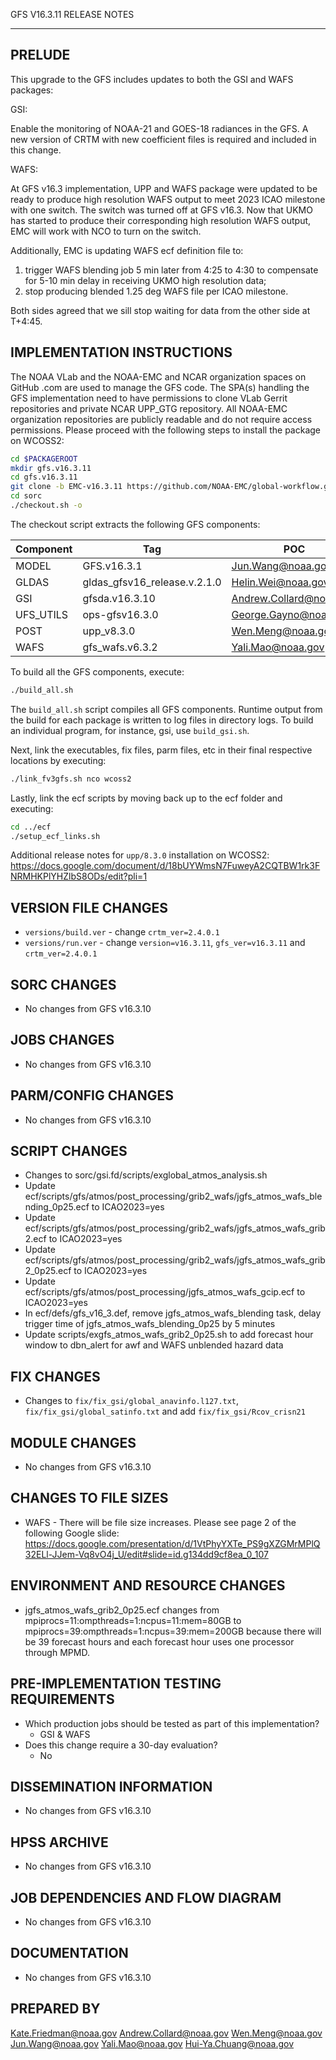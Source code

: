 GFS V16.3.11 RELEASE NOTES

-------
PRELUDE
-------

This upgrade to the GFS includes updates to both the GSI and WAFS packages:

GSI:

  Enable the monitoring of NOAA-21 and GOES-18 radiances in the GFS. A new version of CRTM with new coefficient files is required and included in this change.

WAFS:

  At GFS v16.3 implementation, UPP and WAFS package were updated to be ready to produce high resolution WAFS output to meet 2023 ICAO milestone with one switch.
  The switch was turned off at GFS v16.3. Now that UKMO has started to produce their corresponding high resolution WAFS output, EMC will work with NCO to turn on the switch.

  Additionally, EMC is updating WAFS ecf definition file to:
  1. trigger WAFS blending job 5 min later from 4:25 to 4:30 to compensate for 5-10 min delay in receiving UKMO high resolution data;
  2. stop producing blended 1.25 deg WAFS file per ICAO milestone.

  Both sides agreed that we sill stop waiting for data from the other side at T+4:45.

IMPLEMENTATION INSTRUCTIONS
---------------------------

The NOAA VLab and the NOAA-EMC and NCAR organization spaces on GitHub .com are used to manage the GFS code.  The SPA(s) handling the GFS implementation need to have permissions to clone VLab Gerrit repositories and private NCAR UPP_GTG repository. All NOAA-EMC organization repositories are publicly readable and do not require access permissions.  Please proceed with the following steps to install the package on WCOSS2:

```bash
cd $PACKAGEROOT
mkdir gfs.v16.3.11
cd gfs.v16.3.11
git clone -b EMC-v16.3.11 https://github.com/NOAA-EMC/global-workflow.git .
cd sorc
./checkout.sh -o
```

The checkout script extracts the following GFS components:

| Component | Tag         | POC               |
| --------- | ----------- | ----------------- |
| MODEL     | GFS.v16.3.1   | Jun.Wang@noaa.gov |
| GLDAS     | gldas_gfsv16_release.v.2.1.0 | Helin.Wei@noaa.gov |
| GSI       | gfsda.v16.3.10 | Andrew.Collard@noaa.gov |
| UFS_UTILS | ops-gfsv16.3.0 | George.Gayno@noaa.gov |
| POST      | upp_v8.3.0 | Wen.Meng@noaa.gov |
| WAFS      | gfs_wafs.v6.3.2 | Yali.Mao@noaa.gov |

To build all the GFS components, execute:
```bash
./build_all.sh
```
The `build_all.sh` script compiles all GFS components. Runtime output from the build for each package is written to log files in directory logs. To build an individual program, for instance, gsi, use `build_gsi.sh`.

Next, link the executables, fix files, parm files, etc in their final respective locations by executing:
```bash
./link_fv3gfs.sh nco wcoss2
```

Lastly, link the ecf scripts by moving back up to the ecf folder and executing:
```bash
cd ../ecf
./setup_ecf_links.sh
```

Additional release notes for `upp/8.3.0` installation on WCOSS2:
https://docs.google.com/document/d/18bUYWmsN7FuweyA2CQTBW1rk3FNRMHKPlYHZlbS8ODs/edit?pli=1

VERSION FILE CHANGES
--------------------

* `versions/build.ver` - change `crtm_ver=2.4.0.1`
* `versions/run.ver` - change `version=v16.3.11`, `gfs_ver=v16.3.11` and `crtm_ver=2.4.0.1`

SORC CHANGES
------------

* No changes from GFS v16.3.10

JOBS CHANGES
------------

* No changes from GFS v16.3.10

PARM/CONFIG CHANGES
-------------------

* No changes from GFS v16.3.10

SCRIPT CHANGES
--------------

* Changes to sorc/gsi.fd/scripts/exglobal_atmos_analysis.sh
* Update ecf/scripts/gfs/atmos/post_processing/grib2_wafs/jgfs_atmos_wafs_blending_0p25.ecf to ICAO2023=yes
* Update ecf/scripts/gfs/atmos/post_processing/grib2_wafs/jgfs_atmos_wafs_grib2.ecf to ICAO2023=yes
* Update ecf/scripts/gfs/atmos/post_processing/grib2_wafs/jgfs_atmos_wafs_grib2_0p25.ecf to ICAO2023=yes
* Update ecf/scripts/gfs/atmos/post_processing/jgfs_atmos_wafs_gcip.ecf to ICAO2023=yes
* In ecf/defs/gfs_v16_3.def, remove jgfs_atmos_wafs_blending task, delay trigger time of jgfs_atmos_wafs_blending_0p25 by 5 minutes
* Update scripts/exgfs_atmos_wafs_grib2_0p25.sh to add forecast hour window to dbn_alert for awf and WAFS unblended hazard data

FIX CHANGES
-----------

* Changes to `fix/fix_gsi/global_anavinfo.l127.txt`, `fix/fix_gsi/global_satinfo.txt` and add `fix/fix_gsi/Rcov_crisn21`

MODULE CHANGES
--------------

* No changes from GFS v16.3.10

CHANGES TO FILE SIZES
---------------------

* WAFS - There will be file size increases.  Please see page 2 of the following Google slide:
https://docs.google.com/presentation/d/1VtPhyYXTe_PS9gXZGMrMPlQ32ELl-JJem-Vq8vO4j_U/edit#slide=id.g134dd9cf8ea_0_107

ENVIRONMENT AND RESOURCE CHANGES
--------------------------------

* jgfs_atmos_wafs_grib2_0p25.ecf changes from mpiprocs=11:ompthreads=1:ncpus=11:mem=80GB to mpiprocs=39:ompthreads=1:ncpus=39:mem=200GB because there will be 39 forecast hours and each forecast hour uses one processor through MPMD.

PRE-IMPLEMENTATION TESTING REQUIREMENTS
---------------------------------------

* Which production jobs should be tested as part of this implementation?
  * GSI & WAFS
* Does this change require a 30-day evaluation?
  * No

DISSEMINATION INFORMATION
-------------------------

* No changes from GFS v16.3.10

HPSS ARCHIVE
------------

* No changes from GFS v16.3.10

JOB DEPENDENCIES AND FLOW DIAGRAM
---------------------------------

* No changes from GFS v16.3.10

DOCUMENTATION
-------------

* No changes from GFS v16.3.10

PREPARED BY
-----------
Kate.Friedman@noaa.gov
Andrew.Collard@noaa.gov
Wen.Meng@noaa.gov
Jun.Wang@noaa.gov
Yali.Mao@noaa.gov
Hui-Ya.Chuang@noaa.gov
